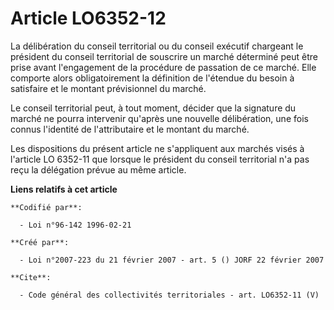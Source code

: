 # Article LO6352-12

La délibération du conseil territorial ou du conseil exécutif chargeant le président du conseil territorial de souscrire un
marché déterminé peut être prise avant l'engagement de la procédure de passation de ce marché. Elle comporte alors
obligatoirement la définition de l'étendue du besoin à satisfaire et le montant prévisionnel du marché. 

Le conseil territorial peut, à tout moment, décider que la signature du marché ne pourra intervenir qu'après une nouvelle
délibération, une fois connus l'identité de l'attributaire et le montant du marché. 

Les dispositions du présent article ne s'appliquent aux marchés visés à l'article LO 6352-11 que lorsque le président du
conseil territorial n'a pas reçu la délégation prévue au même article.

**Liens relatifs à cet article**

	**Codifié par**:

	  - Loi n°96-142 1996-02-21

	**Créé par**:

	  - Loi n°2007-223 du 21 février 2007 - art. 5 () JORF 22 février 2007

	**Cite**:

	  - Code général des collectivités territoriales - art. LO6352-11 (V)

